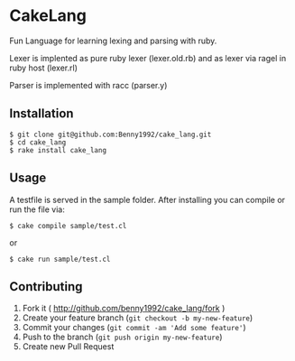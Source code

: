 # CakeLang

Fun Language for learning lexing and parsing with ruby.

Lexer is implented as pure ruby lexer (lexer.old.rb) and as lexer via ragel in ruby host (lexer.rl)

Parser is implemented with racc (parser.y)

## Installation

    $ git clone git@github.com:Benny1992/cake_lang.git
    $ cd cake_lang
    $ rake install cake_lang

## Usage

A testfile is served in the sample folder.
After installing you can compile or run the file via:

    $ cake compile sample/test.cl

or

    $ cake run sample/test.cl

## Contributing

1. Fork it ( http://github.com/benny1992/cake_lang/fork )
2. Create your feature branch (`git checkout -b my-new-feature`)
3. Commit your changes (`git commit -am 'Add some feature'`)
4. Push to the branch (`git push origin my-new-feature`)
5. Create new Pull Request


